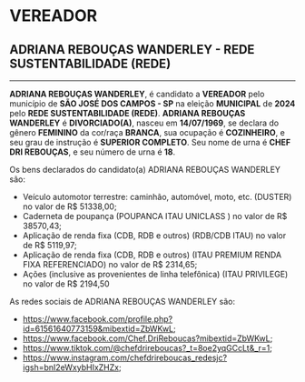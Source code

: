# VEREADOR
## ADRIANA REBOUÇAS WANDERLEY - REDE SUSTENTABILIDADE (REDE)
---
**ADRIANA REBOUÇAS WANDERLEY**, é candidato a **VEREADOR** pelo município de **SÃO JOSÉ DOS CAMPOS - SP** na eleição **MUNICIPAL** de **2024** pelo **REDE SUSTENTABILIDADE (REDE)**.
**ADRIANA REBOUÇAS WANDERLEY** é **DIVORCIADO(A)**, nasceu em **14/07/1969**, se declara do gênero **FEMININO** da cor/raça **BRANCA**, sua ocupação é **COZINHEIRO**, e seu grau de instrução é **SUPERIOR COMPLETO**.
Seu nome de urna é **CHEF DRI REBOUÇAS**, e seu número de urna é **18**.

Os bens declarados do candidato(a) ADRIANA REBOUÇAS WANDERLEY são: 
- Veículo automotor terrestre: caminhão, automóvel, moto, etc. (DUSTER) no valor de R$ 51338,00;
- Caderneta de poupança (POUPANCA ITAU UNICLASS ) no valor de R$ 38570,43;
- Aplicação de renda fixa (CDB, RDB e outros) (RDB/CDB ITAU) no valor de R$ 5119,97;
- Aplicação de renda fixa (CDB, RDB e outros) (ITAU PREMIUM RENDA FIXA REFERENCIADO) no valor de R$ 2314,65;
- Ações (inclusive as provenientes de linha telefônica) (ITAU PRIVILEGE) no valor de R$ 2194,50

As redes sociais de ADRIANA REBOUÇAS WANDERLEY são:
- https://www.facebook.com/profile.php?id=61561640773159&mibextid=ZbWKwL;
- https://www.facebook.com/Chef.DriReboucas?mibextid=ZbWKwL;
- https://www.tiktok.com/@chefdrireboucas?_t=8oe2yqGCcLt&_r=1;
- https://www.instagram.com/chefdrireboucas_redesjc?igsh=bnI2eWxybHIxZHZx;